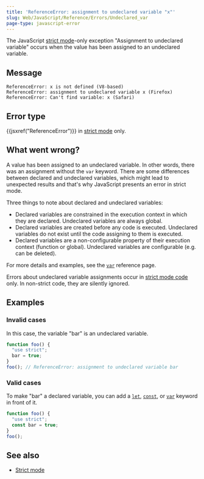 ```yaml
---
title: 'ReferenceError: assignment to undeclared variable "x"'
slug: Web/JavaScript/Reference/Errors/Undeclared_var
page-type: javascript-error
---
```




The JavaScript [strict mode](/Web/JavaScript/Reference/Strict_mode)-only exception "Assignment to undeclared variable" occurs when the value has been assigned to an undeclared variable.

## Message

```plain
ReferenceError: x is not defined (V8-based)
ReferenceError: assignment to undeclared variable x (Firefox)
ReferenceError: Can't find variable: x (Safari)
```

## Error type

{{jsxref("ReferenceError")}} in [strict mode](/Web/JavaScript/Reference/Strict_mode) only.

## What went wrong?

A value has been assigned to an undeclared variable.
In other words, there was an assignment without the `var` keyword.
There are some differences between declared and undeclared variables, which might lead to unexpected results and that's why JavaScript presents an error in strict mode.

Three things to note about declared and undeclared variables:

- Declared variables are constrained in the execution context in which they are declared.
  Undeclared variables are always global.
- Declared variables are created before any code is executed.
  Undeclared variables do not exist until the code assigning to them is executed.
- Declared variables are a non-configurable property of their execution context (function or global).
  Undeclared variables are configurable (e.g. can be deleted).

For more details and examples, see the [`var`](/Web/JavaScript/Reference/Statements/var) reference page.

Errors about undeclared variable assignments occur in [strict mode code](/Web/JavaScript/Reference/Strict_mode) only.
In non-strict code, they are silently ignored.

## Examples

### Invalid cases

In this case, the variable "bar" is an undeclared variable.

```js example-bad
function foo() {
  "use strict";
  bar = true;
}
foo(); // ReferenceError: assignment to undeclared variable bar
```

### Valid cases

To make "bar" a declared variable, you can add a [`let`](/Web/JavaScript/Reference/Statements/let), [`const`](/Web/JavaScript/Reference/Statements/var), or [`var`](/Web/JavaScript/Reference/Statements/var) keyword in front of it.

```js example-good
function foo() {
  "use strict";
  const bar = true;
}
foo();
```

## See also

- [Strict mode](/Web/JavaScript/Reference/Strict_mode)
